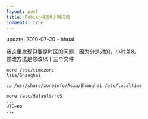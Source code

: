 ```yaml
---
layout: post
title: Debian相差8小时问题
comments: true
---
```


<p class="meta">update: 2010-07-20 - hhuai</p>


我这里发现只要是时区的问题，因为分是对的，小时差8。    
修改方法是修改以下三个文件
  
    more /etc/timezone  
    Asia/Shanghai

    cp /usr/share/zoneinfo/Asia/Shanghai /etc/localtime

    more /etc/default/rcS
    ...
    UTC=no
    ...